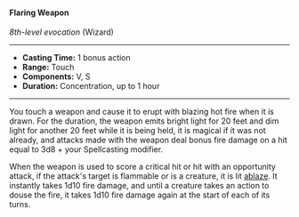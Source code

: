#### Flaring Weapon
*8th-level evocation* (Wizard)
___
- **Casting Time:** 1 bonus action 
- **Range:** Touch 
- **Components:** V, S 
- **Duration:** Concentration, up to 1 hour 
---
You touch a weapon and cause it to erupt with blazing hot fire when it is drawn. For the duration, the weapon emits bright light for 20 feet and dim light for another 20 feet while it is being held, it is magical if it was not already, and attacks made with the weapon deal bonus fire damage on a hit equal to 3d8 + your Spellcasting modifier.

When the weapon is used to score a critical hit or hit with an opportunity attack, if the attack's target is flammable or is a creature, it is lit [ablaze](../../Conditions/Ablaze.md). It instantly takes 1d10 fire damage, and until a creature takes an action to douse the fire, it takes 1d10 fire damage again at the start of each of its turns. 
